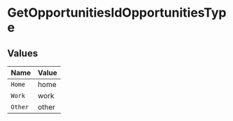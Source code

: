 # GetOpportunitiesIdOpportunitiesType


## Values

| Name    | Value   |
| ------- | ------- |
| `Home`  | home    |
| `Work`  | work    |
| `Other` | other   |